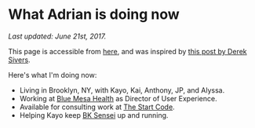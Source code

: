 # What Adrian is doing now

_Last updated: June 21st, 2017._

This page is accessible from [here](https://thinkadrian.gitbooks.io/public/content/Now.html), and was inspired by [this post by Derek Sivers](https://sivers.org/nowff).

Here's what I'm doing now:

* Living in Brooklyn, NY, with Kayo, Kai, Anthony, JP, and Alyssa.
* Working at [Blue Mesa Health](https://www.bluemesahealth.com/) as Director of User Experience.
* Available for consulting work at [The Start Code](https://thestartcode.com/).
* Helping Kayo keep [BK Sensei](http://bksensei.com/) up and running.



